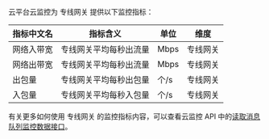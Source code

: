 云平台云监控为 专线网关 提供以下监控指标：

| 指标中文名 | 指标含义         | 单位   | 维度     |
| ----- | ------------ | ---- | ------ |
| 网络入带宽 | 专线网关平均每秒出流量 | Mbps |专线网关|
| 网络出带宽 | 专线网关平均每秒出流量 | Mbps |专线网关|
| 出包量   | 专线网关平均每秒出包量 | 个/s  |专线网关|
| 入包量   | 专线网关平均每秒入包量 | 个/s  |专线网关|

有关更多如何使用 专线网关  的监控指标内容，可以查看云监控 API 中的[读取消息队列监控数据接口](/document/product/248/11013)。